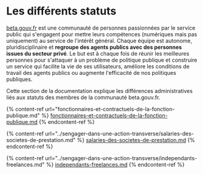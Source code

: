 # Les différents statuts

[beta.gouv.fr](http://beta.gouv.fr) est une communauté de personnes passionnées par le service public qui s'engagent pour mettre leurs compétences (numériques mais pas uniquement) au service de l'intérêt général. Chaque équipe est autonome, pluridisciplinaire et **regroupe des agents publics avec des personnes issues du secteur privé**. Le but est à chaque fois de réunir les meilleures personnes pour s'attaquer à un problème de politique publique et construire un service qui facilite la vie de ses utilisateurs, améliore les conditions de travail des agents publics ou augmente l'efficacité de nos politiques publiques.

Cette section de la documentation explique les différences administratives liés aux statuts des membres de la communauté beta.gouv.fr.

{% content-ref url="fonctionnaires-et-contractuels-de-la-fonction-publique.md" %}
[fonctionnaires-et-contractuels-de-la-fonction-publique.md](fonctionnaires-et-contractuels-de-la-fonction-publique.md)
{% endcontent-ref %}

{% content-ref url="../sengager-dans-une-action-transverse/salaries-des-societes-de-prestation.md" %}
[salaries-des-societes-de-prestation.md](../sengager-dans-une-action-transverse/salaries-des-societes-de-prestation.md)
{% endcontent-ref %}

{% content-ref url="../sengager-dans-une-action-transverse/independants-freelances.md" %}
[independants-freelances.md](../sengager-dans-une-action-transverse/independants-freelances.md)
{% endcontent-ref %}



